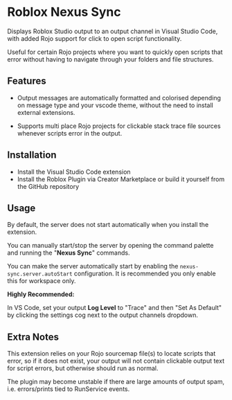 # Roblox Nexus Sync
Displays Roblox Studio output to an output channel in Visual Studio Code, with added Rojo support for click to open script functionality.
 
 Useful for certain Rojo projects where you want to quickly open scripts that error without having to navigate through your folders and file structures.

## Features
* Output messages are automatically formatted and colorised depending on message type and your vscode theme, without the need to install external extensions.

* Supports multi place Rojo projects for clickable stack trace file sources whenever scripts error in the output.

## Installation

* Install the Visual Studio Code extension
* Install the Roblox Plugin via Creator Marketplace or build it yourself from the GitHub repository

## Usage

By default, the server does not start automatically when you install the extension. 

You can manually start/stop the server by opening the command palette and running the "**Nexus Sync**" commands.

You can make the server automatically start by enabling the `nexus-sync.server.autoStart` configuration. It is recommended you only enable this for workspace only.

**Highly Recommended:**

In VS Code, set your output **Log Level** to "Trace" and then "Set As Default" by clicking the settings cog next to the output channels dropdown.

## Extra Notes
This extension relies on your Rojo sourcemap file(s) to locate scripts that error, so if it does not exist, your output  will not contain clickable output text for script errors, but otherwise should run as normal.

The plugin may become unstable if there are large amounts of output spam, i.e. errors/prints tied to RunService events.
